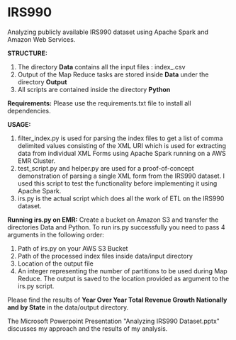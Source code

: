 # IRS990
Analyzing publicly available IRS990 dataset using Apache Spark and Amazon Web Services.

**STRUCTURE:**
1. The directory **Data** contains all the input files : index_<year>.csv
2. Output of the Map Reduce tasks are stored inside **Data** under the directory **Output**
3. All scripts are contained inside the directory **Python**
  
**Requirements:**
Please use the requirements.txt file to install all dependencies.

**USAGE:**
1. filter_index.py is used for parsing the index files to get a list of comma delimited values consisting of the XML URI which is used for extracting data from individual XML Forms using Apache Spark running on a AWS EMR Cluster.
2. test_script.py and helper.py are used for a proof-of-concept demonstration of parsing a single XML form from the IRS990 dataset. I used this script to test the functionality before implementing it using Apache Spark.
3. irs.py is the actual script which does all the work of ETL on the IRS990 dataset.

**Running irs.py on EMR:**
Create a bucket on Amazon S3 and transfer the directories Data and Python.
To run irs.py successfully you need to pass 4 arguments in the following order:
  1. Path of irs.py on your AWS S3 Bucket
  2. Path of the processed index files inside data/input directory
  3. Location of the output file
  4. An integer representing the number of partitions to be used during Map Reduce.
The output is saved to the location provided as argument to the irs.py script.

Please find the results of **Year Over Year Total Revenue Growth Nationally and by State** in the data/output directory.

The Microsoft Powerpoint Presentation "Analyzing IRS990 Dataset.pptx" discusses my approach and the results of my analysis.
